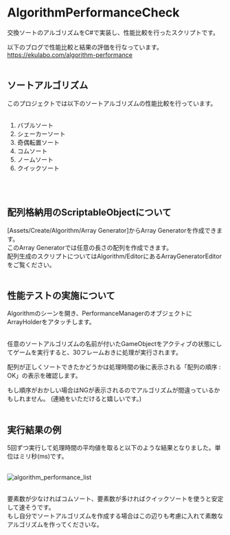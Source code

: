 # AlgorithmPerformanceCheck
交換ソートのアルゴリズムをC#で実装し、性能比較を行ったスクリプトです。  

以下のブログで性能比較と結果の評価を行なっています。  
https://ekulabo.com/algorithm-performance 
<br>
<br>
## ソートアルゴリズム
このプロジェクトでは以下のソートアルゴリズムの性能比較を行っています。  
<br>
1. バブルソート  
2. シェーカーソート  
3. 奇偶転置ソート  
4. コムソート  
5. ノームソート  
6. クイックソート  
<br>
<br>

## 配列格納用のScriptableObjectについて
[Assets/Create/Algorithm/Array Generator]からArray Generatorを作成できます。  
このArray Generatorでは任意の長さの配列を作成できます。  
配列生成のスクリプトについてはAlgorithm/EditorにあるArrayGeneratorEditorをご覧ください。 
<br>
<br>

## 性能テストの実施について
Algorithmのシーンを開き、PerformanceManagerのオブジェクトにArrayHolderをアタッチします。  
<br>

任意のソートアルゴリズムの名前が付いたGameObjectをアクティブの状態にしてゲームを実行すると、30フレームおきに処理が実行されます。 
<br>

配列が正しくソートできたかどうかは処理時間の後に表示される「配列の順序 : OK」の表示を確認します。 
<br>

もし順序がおかしい場合はNGが表示されるのでアルゴリズムが間違っているかもしれません。 
(連絡をいただけると嬉しいです。) 
<br>
<br>

## 実行結果の例
5回ずつ実行して処理時間の平均値を取ると以下のような結果となりました。単位はミリ秒(ms)です。 
<br>
<br>

![algorithm_performance_list](https://user-images.githubusercontent.com/38154899/63930232-dd174500-ca8d-11e9-9e9b-1e3ae0e9fdd7.jpg)
<br>
<br>

要素数が少なければコムソート、要素数が多ければクイックソートを使うと安定して速そうです。  
もし自分でソートアルゴリズムを作成する場合はこの辺りも考慮に入れて素敵なアルゴリズムを作ってくださいな。
<br>
<br>


